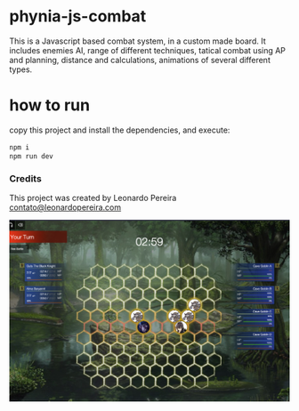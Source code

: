 # phynia-js-combat

This is a Javascript based combat system, in a custom made board. It includes enemies AI, range of different techniques, tatical combat using AP and planning, distance and calculations, animations of several different types.

# how to run
copy this project and install the dependencies, and execute:
```
npm i
npm run dev
```

### Credits
This project was created by Leonardo Pereira <contato@leonardopereira.com>

![](public/screenshot.png)